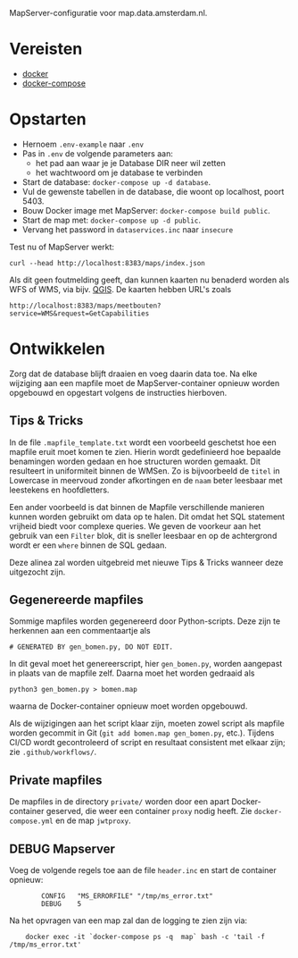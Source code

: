 MapServer-configuratie voor map.data.amsterdam.nl.


# Vereisten

* [docker](https://docs.docker.com/index.html)
* [docker-compose](https://docs.docker.com/compose/install/)


# Opstarten

* Hernoem ``.env-example`` naar ``.env``
* Pas in ``.env`` de volgende parameters aan:
  * het pad aan waar je je Database DIR neer wil zetten
  * het wachtwoord om je database te verbinden
* Start de database: ``docker-compose up -d database``.
* Vul de gewenste tabellen in de database, die woont op localhost, poort 5403. 
* Bouw Docker image met MapServer: ``docker-compose build public``.
* Start de map met: ``docker-compose up -d public``.
* Vervang het password in ``dataservices.inc`` naar ``insecure``


Test nu of MapServer werkt:

    curl --head http://localhost:8383/maps/index.json

Als dit geen foutmelding geeft, dan kunnen kaarten nu benaderd worden als WFS
of WMS, via bijv. [QGIS](https://qgis.org). De kaarten hebben URL's zoals

    http://localhost:8383/maps/meetbouten?service=WMS&request=GetCapabilities



# Ontwikkelen

Zorg dat de database blijft draaien en voeg daarin data toe. Na elke wijziging
aan een mapfile moet de MapServer-container opnieuw worden opgebouwd en
opgestart volgens de instructies hierboven.

## Tips & Tricks

In de file ``.mapfile_template.txt`` wordt een voorbeeld geschetst  hoe een mapfile eruit moet komen te zien.
Hierin wordt gedefinieerd hoe bepaalde benamingen worden gedaan en hoe structuren worden gemaakt. Dit resulteert in uniformiteit binnen de WMSen.
Zo is bijvoorbeeld de ``titel`` in Lowercase in meervoud zonder afkortingen en de ``naam`` beter leesbaar met leestekens en hoofdletters.

Een ander voorbeeld is dat binnen de Mapfile verschillende manieren kunnen worden gebruikt om data op te halen. Dit omdat het SQL statement vrijheid biedt voor complexe queries.
We geven de voorkeur aan het gebruik van een ``Filter`` blok, dit is sneller leesbaar en op de achtergrond wordt er een ``where`` binnen de SQL gedaan.

Deze alinea zal worden uitgebreid met nieuwe Tips & Tricks wanneer deze uitgezocht zijn. 



## Gegenereerde mapfiles

Sommige mapfiles worden gegenereerd door Python-scripts. Deze zijn te herkennen
aan een commentaartje als

    # GENERATED BY gen_bomen.py, DO NOT EDIT.

In dit geval moet het genereerscript, hier ``gen_bomen.py``, worden aangepast
in plaats van de mapfile zelf. Daarna moet het worden gedraaid als

    python3 gen_bomen.py > bomen.map

waarna de Docker-container opnieuw moet worden opgebouwd.

Als de wijzigingen aan het script klaar zijn, moeten zowel script als mapfile
worden gecommit in Git (``git add bomen.map gen_bomen.py``, etc.). Tijdens
CI/CD wordt gecontroleerd of script en resultaat consistent met elkaar zijn;
zie ``.github/workflows/``.

## Private mapfiles

De mapfiles in de directory ``private/`` worden door een apart Docker-container
geserved, die weer een container ``proxy`` nodig heeft. Zie
``docker-compose.yml`` en de map ``jwtproxy``.

## DEBUG Mapserver
Voeg de volgende regels toe aan de file `header.inc` en start de container
opnieuw:

```
        CONFIG   "MS_ERRORFILE" "/tmp/ms_error.txt"
        DEBUG    5
```

Na het opvragen van een map zal dan de logging te zien zijn via:
 
        docker exec -it `docker-compose ps -q  map` bash -c 'tail -f /tmp/ms_error.txt'
